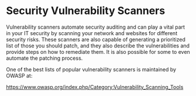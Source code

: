 # Security Vulnerability Scanners

Vulnerability scanners automate security auditing and can play a vital part in your IT security by scanning your network and websites for different security risks. These scanners are also capable of generating a prioritized list of those you should patch, and they also describe the vulnerabilities and provide steps on how to remediate them. It is also possible for some to even automate the patching process.

One of the best lists of popular vulnerability scanners is maintained by OWASP at:

https://www.owasp.org/index.php/Category:Vulnerability_Scanning_Tools
